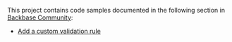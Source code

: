 This project contains code samples documented in the following section in [Backbase Community](https://community.backbase.com/documentation/DBS/latest/index):

* [Add a custom validation rule](https://community.backbase.com/documentation/DBS/latest/batches_add_custom_validation_rule)
